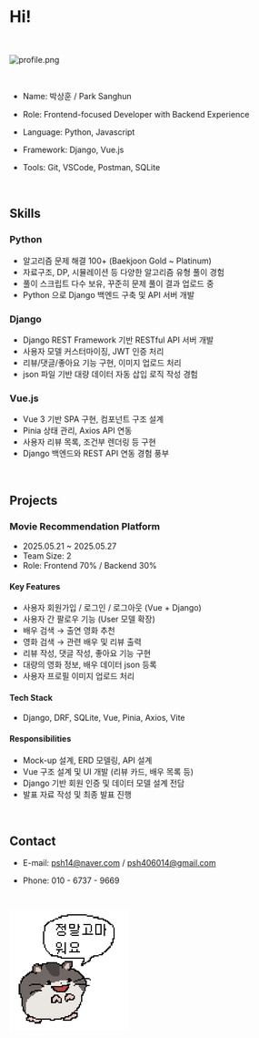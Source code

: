 # Hi!

&nbsp;

![profile.png](./profile.png "profile")

&nbsp;

- Name: 박상훈 / Park Sanghun
  &nbsp;

- Role: Frontend-focused Developer with Backend Experience
  &nbsp;

- Language: Python, Javascript
  &nbsp;

- Framework: Django, Vue.js
  &nbsp;

- Tools: Git, VSCode, Postman, SQLite
  &nbsp;

&nbsp;

## Skills

### Python

- 알고리즘 문제 해결 100+ (Baekjoon Gold ~ Platinum)
- 자료구조, DP, 시뮬레이션 등 다양한 알고리즘 유형 풀이 경험
- 풀이 스크립트 다수 보유, 꾸준히 문제 풀이 결과 업로드 중
- Python 으로 Django 백엔드 구축 및 API 서버 개발

### Django

- Django REST Framework 기반 RESTful API 서버 개발
- 사용자 모델 커스터마이징, JWT 인증 처리
- 리뷰/댓글/좋아요 기능 구현, 이미지 업로드 처리
- json 파일 기반 대량 데이터 자동 삽입 로직 작성 경험

### Vue.js

- Vue 3 기반 SPA 구현, 컴포넌트 구조 설계
- Pinia 상태 관리, Axios API 연동
- 사용자 리뷰 목록, 조건부 렌더링 등 구현
- Django 백엔드와 REST API 연동 경험 풍부

&nbsp;

## Projects

### Movie Recommendation Platform

- 2025.05.21 ~ 2025.05.27
- Team Size: 2
- Role: Frontend 70% / Backend 30%

#### Key Features

- 사용자 회원가입 / 로그인 / 로그아웃 (Vue + Django)
- 사용자 간 팔로우 기능 (User 모델 확장)
- 배우 검색 → 출연 영화 추천
- 영화 검색 → 관련 배우 및 리뷰 출력
- 리뷰 작성, 댓글 작성, 좋아요 기능 구현
- 대량의 영화 정보, 배우 데이터 json 등록
- 사용자 프로필 이미지 업로드 처리

#### Tech Stack

- Django, DRF, SQLite, Vue, Pinia, Axios, Vite

#### Responsibilities

- Mock-up 설계, ERD 모델링, API 설계
- Vue 구조 설계 및 UI 개발 (리뷰 카드, 배우 목록 등)
- Django 기반 회원 인증 및 데이터 모델 설계 전담
- 발표 자료 작성 및 최종 발표 진행

&nbsp;

## Contact

- E-mail: psh14@naver.com / psh406014@gmail.com
  &nbsp;

- Phone: 010 - 6737 - 9669
  &nbsp;

&nbsp;

![appreciate.png](./appreciate.png "정말고마 워요")

&nbsp;
